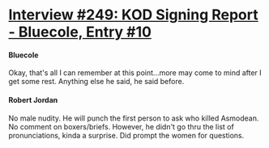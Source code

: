 # [Interview #249: KOD Signing Report - Bluecole, Entry #10](https://www.theoryland.com/intvmain.php?i=249#10)

#### Bluecole

Okay, that's all I can remember at this point...more may come to mind after I get some rest. Anything else he said, he said before.

#### Robert Jordan

No male nudity. He will punch the first person to ask who killed Asmodean. No comment on boxers/briefs. However, he didn't go thru the list of pronunciations, kinda a surprise. Did prompt the women for questions.

